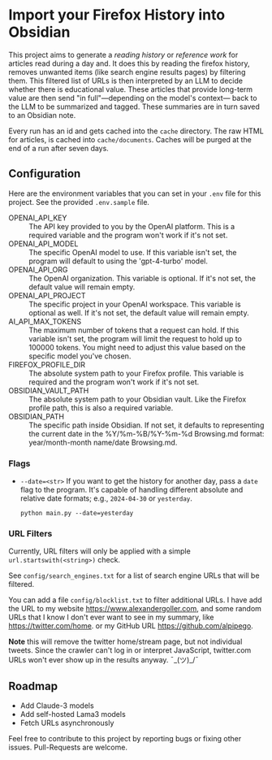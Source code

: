 # Import your Firefox History into Obsidian

This project aims to generate a _reading history_ or _reference work_ for articles read during a day and. 
It does this by reading the firefox history, removes unwanted items (like search engine results pages) by filtering them.
This filtered list of URLs is then interpreted by an LLM to decide whether there is educational value.
These articles that provide long-term value are then send "in full"&mdash;depending on the model's context&mdash; back to the LLM to be summarized and tagged. These summaries are in turn saved to an Obsidian note.

Every run has an id and gets cached into the `cache` directory. The raw HTML for articles, is cached into `cache/documents`. Caches will be purged at the end of a run after seven days.

## Configuration

Here are the environment variables that you can set in your `.env` file for this project. See the provided `.env.sample` file. 

<dl>
<dt>OPENAI_API_KEY</dt> <dd>The API key provided to you by the OpenAI platform. This is a required variable and the program won't work if it's not set.</dd>
<dt>OPENAI_API_MODEL</dt> <dd>The specific OpenAI model to use. If this variable isn't set, the program will default to using the 'gpt-4-turbo' model.</dd>
<dt>OPENAI_API_ORG</dt> <dd>The OpenAI organization. This variable is optional. If it's not set, the default value will remain empty.</dd>
<dt>OPENAI_API_PROJECT</dt> <dd>The specific project in your OpenAI workspace. This variable is optional as well. If it's not set, the default value will remain empty.</dd>
<dt>AI_API_MAX_TOKENS</dt> <dd>The maximum number of tokens that a request can hold. If this variable isn't set, the program will limit the request to hold up to 100000 tokens. You might need to adjust this value based on the specific model you've chosen.</dd>
<dt>FIREFOX_PROFILE_DIR</dt> <dd>The absolute system path to your Firefox profile. This variable is required and the program won't work if it's not set.</dd>
<dt>OBSIDIAN_VAULT_PATH</dt> <dd>The absolute system path to your Obsidian vault. Like the Firefox profile path, this is also a required variable.</dd>
<dt>OBSIDIAN_PATH</dt> <dd>The specific path inside Obsidian. If not set, it defaults to representing the current date in the %Y/%m-%B/%Y-%m-%d Browsing.md format: year/month-month name/date Browsing.md.</dd>
</dl>

### Flags

* `--date=<str>` If you want to get the history for another day, pass a `date` flag to the program. It's capable of handling different absolute and relative date formats; e.g., `2024-04-30` or `yesterday`.
    
    `python main.py --date=yesterday`

### URL Filters

Currently, URL filters will only be applied with a simple `url.startswith(<string>)` check.

See `config/search_engines.txt` for a list of search engine URLs that will be filtered.

You can add a file `config/blocklist.txt` to filter additional URLs. I have add the URL to my website https://www.alexandergoller.com, and some random URLs that I know I don't ever want to see in my summary, like https://twitter.com/home. or my GitHub URL https://github.com/alpipego. 

**Note** this will remove the twitter home/stream page, but not individual tweets. Since the crawler can't log in or interpret JavaScript, twitter.com URLs won't ever show up in the results anyway. ¯\_(ツ)_/¯

## Roadmap

* Add Claude-3 models
* Add self-hosted Lama3 models
* Fetch URLs asynchronously

Feel free to contribute to this project by reporting bugs or fixing other issues. Pull-Requests are welcome.